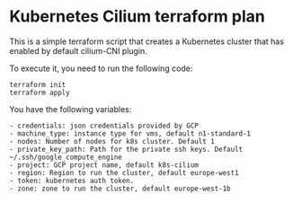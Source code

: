 # Kubernetes Cilium terraform plan


This is a simple terraform script that creates a Kubernetes cluster that has
enabled by default cilium-CNI plugin.

To execute it, you need to run the following code:

```
terraform init
terraform apply
```

You have the following variables:

    - credentials: json credentials provided by GCP
    - machine_type: instance type for vms, default n1-standard-1
    - nodes: Number of nodes for k8s cluster. Default 1
    - private_key_path: Path for the private ssh keys. Default ~/.ssh/google_compute_engine
    - project: GCP project name, default k8s-cilium
    - region: Region to run the cluster, default europe-west1
    - token: kubernetes auth token.
    - zone: zone to run the cluster, default europe-west-1b
